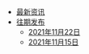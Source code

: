 <!-- docs/_sidebar.md -->

* [最新资讯](readme)
* [往期发布](history/)
	* [2021年11月22日](history/2021年11月22日)
	* [2021年11月15日]()